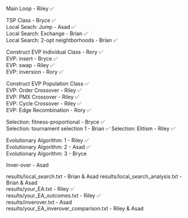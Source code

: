 Main Loop - Riley  ✅  

TSP Class - Bryce  ✅  
Local Seach: Jump - Asad  ✅  
Local Search: Exchange - Brian  ✅  
Local Search: 2-opt neightborhoods - Brian  ✅    

Construct EVP Individual Class - Rory  ✅  
EVP: insert - Bryce  ✅  
EVP: swap - Riley  ✅  
EVP: inversion - Rory  ✅  

Construct EVP Population Class  ✅  
EVP: Order Crossover - Riley  ✅  
EVP: PMX Crossover - Riley  ✅  
EVP: Cycle Crossover - Riley  ✅    
EVP: Edge Recombination - Rory  ✅  

Selection: fitness-proportional - Bryce  ✅      
Selection: tournament selection 1 - Brian  ✅ 
Selection: Elitism - Riley  ✅  

Evolutionary Algorithm: 1 - Riley  ✅    
Evolutionary Algorithm: 2 - Asad  ✅    
Evolutionary Algorithm: 3 - Bryce  

Inver-over - Asad 

results/local_search.txt - Brian & Asad 
results/local_search_analysis.txt - Brian & Asad    
results/your_EA.txt - Riley  ✅     
results/your_EA_outcomes.txt - Riley  ✅      
results/inverover.txt - Asad  
results/your_EA_inverover_comparison.txt - Riley & Asad
